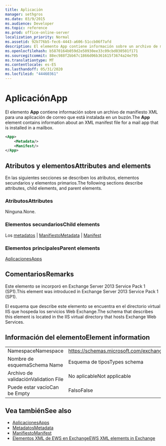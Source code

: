 ```yaml
---
title: Aplicación
manager: sethgros
ms.date: 03/9/2015
ms.audience: Developer
ms.topic: reference
ms.prod: office-online-server
localization_priority: Normal
ms.assetid: 92b776b5-fec6-4443-a606-51ccb06f7afd
description: El elemento App contiene información sobre un archivo de manifiesto XML para una aplicación de correo que está instalada en un buzón.
ms.openlocfilehash: b5870164b059d2e50930ee33c09cbd030501f171
ms.sourcegitcommit: 88ec988f2bb67c1866d06b361615f3674a24e795
ms.translationtype: MT
ms.contentlocale: es-ES
ms.lasthandoff: 05/31/2020
ms.locfileid: "44460361"
---
```

# <a name="app"></a><span data-ttu-id="5dc5b-103">Aplicación</span><span class="sxs-lookup"><span data-stu-id="5dc5b-103">App</span></span>

<span data-ttu-id="5dc5b-104">El elemento **App** contiene información sobre un archivo de manifiesto XML para una aplicación de correo que está instalada en un buzón.</span><span class="sxs-lookup"><span data-stu-id="5dc5b-104">The **App** element contains information about an XML manifest file for a mail app that is installed in a mailbox.</span></span> 
  
```XML
<App>
    <Metadata/>
    <Manifest/>
</App>
```

## <a name="attributes-and-elements"></a><span data-ttu-id="5dc5b-105">Atributos y elementos</span><span class="sxs-lookup"><span data-stu-id="5dc5b-105">Attributes and elements</span></span>

<span data-ttu-id="5dc5b-106">En las siguientes secciones se describen los atributos, elementos secundarios y elementos primarios.</span><span class="sxs-lookup"><span data-stu-id="5dc5b-106">The following sections describe attributes, child elements, and parent elements.</span></span>
  
### <a name="attributes"></a><span data-ttu-id="5dc5b-107">Atributos</span><span class="sxs-lookup"><span data-stu-id="5dc5b-107">Attributes</span></span>

<span data-ttu-id="5dc5b-108">Ninguna.</span><span class="sxs-lookup"><span data-stu-id="5dc5b-108">None.</span></span>
  
### <a name="child-elements"></a><span data-ttu-id="5dc5b-109">Elementos secundarios</span><span class="sxs-lookup"><span data-stu-id="5dc5b-109">Child elements</span></span>

<span data-ttu-id="5dc5b-110">Los [metadatos](metadata-ex15websvcsotherref.md)  |  [Manifiesto](manifest.md)</span><span class="sxs-lookup"><span data-stu-id="5dc5b-110">[Metadata](metadata-ex15websvcsotherref.md) | [Manifest](manifest.md)</span></span>
  
### <a name="parent-elements"></a><span data-ttu-id="5dc5b-111">Elementos principales</span><span class="sxs-lookup"><span data-stu-id="5dc5b-111">Parent elements</span></span>

[<span data-ttu-id="5dc5b-112">Aplicaciones</span><span class="sxs-lookup"><span data-stu-id="5dc5b-112">Apps</span></span>](apps.md)
  
## <a name="remarks"></a><span data-ttu-id="5dc5b-113">Comentarios</span><span class="sxs-lookup"><span data-stu-id="5dc5b-113">Remarks</span></span>

<span data-ttu-id="5dc5b-114">Este elemento se incorporó en Exchange Server 2013 Service Pack 1 (SP1).</span><span class="sxs-lookup"><span data-stu-id="5dc5b-114">This element was introduced in Exchange Server 2013 Service Pack 1 (SP1).</span></span>
  
<span data-ttu-id="5dc5b-115">El esquema que describe este elemento se encuentra en el directorio virtual IIS que hospeda los servicios Web Exchange.</span><span class="sxs-lookup"><span data-stu-id="5dc5b-115">The schema that describes this element is located in the IIS virtual directory that hosts Exchange Web Services.</span></span>
  
## <a name="element-information"></a><span data-ttu-id="5dc5b-116">Información del elemento</span><span class="sxs-lookup"><span data-stu-id="5dc5b-116">Element information</span></span>

|||
|:-----|:-----|
|<span data-ttu-id="5dc5b-117">Namespace</span><span class="sxs-lookup"><span data-stu-id="5dc5b-117">Namespace</span></span>  <br/> |https://schemas.microsoft.com/exchange/services/2006/types  <br/> |
|<span data-ttu-id="5dc5b-118">Nombre de esquema</span><span class="sxs-lookup"><span data-stu-id="5dc5b-118">Schema Name</span></span>  <br/> |<span data-ttu-id="5dc5b-119">Esquema de tipos</span><span class="sxs-lookup"><span data-stu-id="5dc5b-119">Types schema</span></span>  <br/> |
|<span data-ttu-id="5dc5b-120">Archivo de validación</span><span class="sxs-lookup"><span data-stu-id="5dc5b-120">Validation File</span></span>  <br/> |<span data-ttu-id="5dc5b-121">No aplicable</span><span class="sxs-lookup"><span data-stu-id="5dc5b-121">Not applicable</span></span>  <br/> |
|<span data-ttu-id="5dc5b-122">Puede estar vacío</span><span class="sxs-lookup"><span data-stu-id="5dc5b-122">Can be Empty</span></span>  <br/> |<span data-ttu-id="5dc5b-123">Falso</span><span class="sxs-lookup"><span data-stu-id="5dc5b-123">False</span></span>  <br/> |
   
## <a name="see-also"></a><span data-ttu-id="5dc5b-124">Vea también</span><span class="sxs-lookup"><span data-stu-id="5dc5b-124">See also</span></span>

- [<span data-ttu-id="5dc5b-125">Aplicaciones</span><span class="sxs-lookup"><span data-stu-id="5dc5b-125">Apps</span></span>](apps.md)
- [<span data-ttu-id="5dc5b-126">Metadatos</span><span class="sxs-lookup"><span data-stu-id="5dc5b-126">Metadata</span></span>](metadata-ex15websvcsotherref.md)
- [<span data-ttu-id="5dc5b-127">Manifiesto</span><span class="sxs-lookup"><span data-stu-id="5dc5b-127">Manifest</span></span>](manifest.md)
- [<span data-ttu-id="5dc5b-128">Elementos XML de EWS en Exchange</span><span class="sxs-lookup"><span data-stu-id="5dc5b-128">EWS XML elements in Exchange</span></span>](ews-xml-elements-in-exchange.md)

